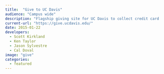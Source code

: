 ```yaml
---
title:  "Give to UC Davis"
audience: "Campus wide"
description: "Flagship giving site for UC Davis to collect credit card donations for a wide variety of campus areas and funds. Give to UC Davis increased online donations by over 20% in its first year of operation."
current-url: "https://give.ucdavis.edu/"
date: 2015-01-22
developers:
  - Scott Kirkland
  - Ken Taylor
  - Jason Sylvestre
  - Cal Doval
image: "give"
categories:
  - featured
---
```

